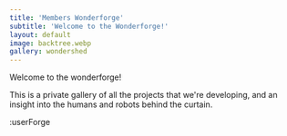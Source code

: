 ```yaml
---
title: 'Members Wonderforge'
subtitle: 'Welcome to the Wonderforge!'
layout: default
image: backtree.webp
gallery: wondershed
---
```


Welcome to the wonderforge!

This is a private gallery of all the projects that we're developing, and an insight into the humans and robots behind the curtain.

:userForge
